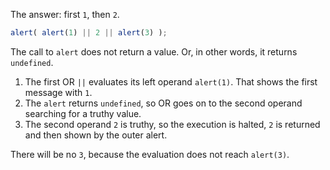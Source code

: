 The answer: first `1`, then `2`.

```js run
alert( alert(1) || 2 || alert(3) );
```

The call to `alert` does not return a value. Or, in other words, it returns `undefined`.

1. The first OR `||` evaluates its left operand `alert(1)`. That shows the first message with `1`.
2. The `alert` returns `undefined`, so OR goes on to the second operand searching for a truthy value.
3. The second operand `2` is truthy, so the execution is halted, `2` is returned and then shown by the outer alert.

There will be no `3`, because the evaluation does not reach `alert(3)`.
